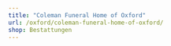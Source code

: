 ```yaml
---
title: "Coleman Funeral Home of Oxford"
url: /oxford/coleman-funeral-home-of-oxford/
shop: Bestattungen
---
```

